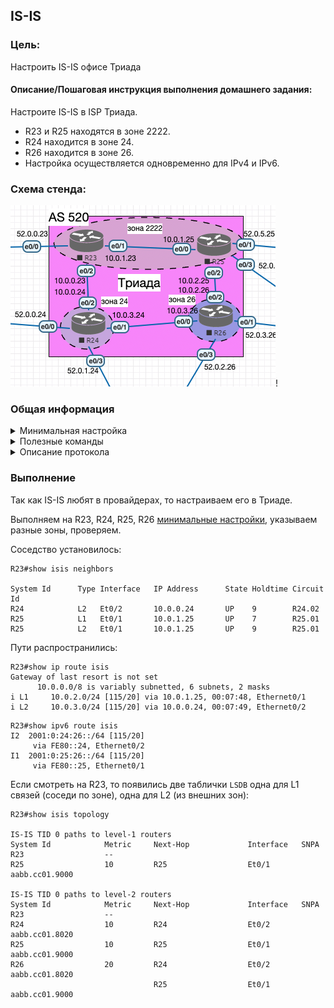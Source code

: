 ## IS-IS

### Цель:
Настроить IS-IS офисе Триада

#### Описание/Пошаговая инструкция выполнения домашнего задания:
Настроите IS-IS в ISP Триада.
- R23 и R25 находятся в зоне 2222.
- R24 находится в зоне 24.
- R26 находится в зоне 26. 
- Настройка осуществляется одновременно для IPv4 и IPv6.


### Схема стенда:

![img_2.png](img_2.png)!


### Общая информация

<details>

<summary> Минимальная настройка </summary>

```
router isis
net 49.2222.0000.0000.0023.00
```

где 49 - указывает тип адреса (у нас – приватный), 2222 - номер зоны, 0000.0000.0023 - ID устройства, 00 - селектор (всегда ноль).


На интерфейсах выполнить:
```
(config-if)#ip router isis
(config-if)#ipv6 router isis
```
</details>

<details> 

<summary>Полезные команды </summary>

```
sh isis neighbors
sh ip route
sh isis topology
```

</details>

<details> 

<summary> Описание протокола </summary>

### IS-IS (Intermediate System to Intermediate System)

Как и OSPF это Link-State на основе Дейкстры.
Это тоже IGP протокол.
В крупных провайдерах любят IS-IS так как он **хорошо интегрируется с MPLS**.

OSPF - работает поверх IP.
**IS-IS - работает поверх Ethernet v.1**, из-за этого сложно использовать его для построения VPN.
Так как VPN - это по сути инкапсуляция «IP внутрь IP», а тут IP нет. Зато нет лишних заголовков.

В Wireshark можно посмотреть, что по IS-IS передается только маршрутная информация, дальше она заносится в таблицы роутеров.
После этого роутеры могут передавать данные по IP протоколу, как обычно.


Скорость сходимости у IS-IS выше, поэтому в больших сетях может быть лучше.
Из коробки **может работать с 200-250 устройствами**, в то время когда OSPF для 50-70 устройств.
IS-IS более масштабируем - в него проще добавить например метку для MPLS.

IS-IS часто работает с BGP и можно дожидаться поднятия BGP.

**Уровни IS-IS**

- L1 - внутри одной зоны
- L2 - между несколькими зонами. L2 можно сравнить с магистралью.
Можно сделать только L2 взаимодействие, но это неоптимально.


### Фильтрация 

Реализуется использованием редистрибъюции.

![img_1.png](img_1.png)


</details>


### Выполнение

Так как IS-IS любят в провайдерах, то настраиваем его в Триаде.

Выполняем на R23, R24, R25, R26 [минимальные настройки](https://github.com/gervold/otus-network-engineer/commit/3109b954ff82842463ddd75fcbbd7e592c9fbcbc), указываем разные зоны, проверяем.

Соседство установилось:
```
R23#show isis neighbors

System Id      Type Interface   IP Address      State Holdtime Circuit Id
R24            L2   Et0/2       10.0.0.24       UP    9        R24.02
R25            L1   Et0/1       10.0.1.25       UP    7        R25.01
R25            L2   Et0/1       10.0.1.25       UP    9        R25.01
```

Пути распространились:
```
R23#show ip route isis
Gateway of last resort is not set
      10.0.0.0/8 is variably subnetted, 6 subnets, 2 masks
i L1     10.0.2.0/24 [115/20] via 10.0.1.25, 00:07:48, Ethernet0/1
i L2     10.0.3.0/24 [115/20] via 10.0.0.24, 00:07:49, Ethernet0/2
```

```
R23#show ipv6 route isis
I2  2001:0:24:26::/64 [115/20]
     via FE80::24, Ethernet0/2
I1  2001:0:25:26::/64 [115/20]
     via FE80::25, Ethernet0/1
```

Если смотреть на R23, то появились две таблички `LSDB` одна для L1 связей (соседи по зоне), одна для L2 (из внешних зон):

```
R23#show isis topology

IS-IS TID 0 paths to level-1 routers
System Id            Metric     Next-Hop             Interface   SNPA
R23                  --
R25                  10         R25                  Et0/1       aabb.cc01.9000

IS-IS TID 0 paths to level-2 routers
System Id            Metric     Next-Hop             Interface   SNPA
R23                  --
R24                  10         R24                  Et0/2       aabb.cc01.8020
R25                  10         R25                  Et0/1       aabb.cc01.9000
R26                  20         R24                  Et0/2       aabb.cc01.8020
                                R25                  Et0/1       aabb.cc01.9000
```

